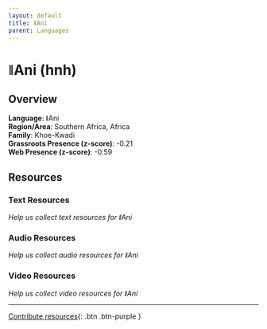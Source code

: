 ```yaml
---
layout: default
title: ǁAni
parent: Languages
---
```


# ǁAni (hnh)

## Overview

**Language**: ǁAni  
**Region/Area**: Southern Africa, Africa  
**Family**: Khoe-Kwadi  
**Grassroots Presence (z-score)**: -0.21  
**Web Presence (z-score)**: -0.59  

## Resources

### Text Resources
*Help us collect text resources for ǁAni*

### Audio Resources
*Help us collect audio resources for ǁAni*

### Video Resources
*Help us collect video resources for ǁAni*

---

[Contribute resources](https://forms.office.com/e/1SfLJx3u1r){: .btn .btn-purple }

